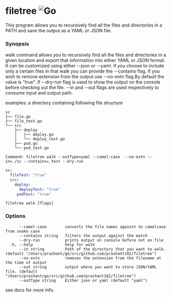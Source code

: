# filetree ![Go](https://github.com/prashant182/filetree/workflows/Go/badge.svg)

This program allows you to recursively find all the files and directories in a PATH and save the output as a YAML or JSON file. 

### Synopsis

walk command allows you to recursively find all the files and directories in a given location 
and export that information into either YAML or JSON format. It can be customized using either --json or --yaml. 
If you choose to include only a certain files in that walk you can provide the --contains flag. 
If you wish to remove extension from the output use --no-extn flag.By default the value is "true". 
if --dry-run flag is used to show the output on the console before checking out the file. 
--in and --out flags are used respectively to consume input and output path.


examples:
a directory containing following file structure
```
sc
├── file.go
├── file_test.go
└── src
    ├── deploy
    │   ├── deploy.go
    │   └── deploy_test.go
    ├── pod.go
    └── pod_test.go
```

`Command: filetree walk --outType=yaml --camel-case  --no-extn --in=./sc --contains=_test --dry-run`
```yaml
sc:
  fileTest: "true"
  src:
    deploy:
      deployTest: "true"
     podTest: "true"
```


```
filetree walk [flags]
```

### Options

```
      --camel-case        converts the file names against to camelcase from snake case
      --contains string   filters the output against the match
      --dry-run           prints output on console before not on file
  -h, --help              help for walk
      --in string         Path of the directory that you want to walk. (default "/Users/prashant/go/src/github.com/prashant182/filetree")
      --no-extn           removes the extension from the filename at the time of output
      --out string        output where you want to store JSON/YAML file. (default "/Users/prashant/go/src/github.com/prashant182/filetree")
      --outType string    Either json or yaml (default "yaml")
```
see docs for more info. 